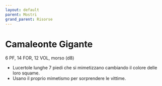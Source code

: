 ```yaml
---
layout: default
parent: Mostri
grand_parent: Risorse
---
```


# Camaleonte Gigante

6 PF, 14 FOR, 12 VOL, morso (d8)

- Lucertole lunghe 7 piedi che si mimetizzano cambiando il colore delle loro squame.
- Usano il proprio mimetismo per sorprendere le vittime.
